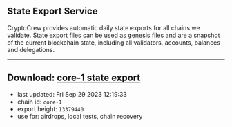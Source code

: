 ## State Export Service
CryptoCrew provides automatic daily state exports for all chains we validate. State export files can be used as genesis files and are a snapshot of the current blockchain state, including all validators, accounts, balances and delegations.

---
**Download: [core-1 state export](https://dl.ccvalidators.com/SERVICE/persistence/core-1_export_13379440.json)**
---

- last updated: Fri Sep 29 2023 12:19:33
- chain id: `core-1`
- export height: `13379440`
- use for: airdrops, local tests, chain recovery
